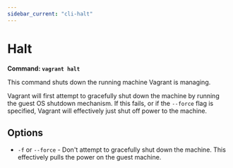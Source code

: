 ```yaml
---
sidebar_current: "cli-halt"
---
```


# Halt

**Command: `vagrant halt`**

This command shuts down the running machine Vagrant is managing.

Vagrant will first attempt to gracefully shut down the machine by running
the guest OS shutdown mechanism. If this fails, or if the `--force` flag is
specified, Vagrant will effectively just shut off power to the machine.

## Options

* `-f` or `--force` - Don't attempt to gracefully shut down the machine.
  This effectively pulls the power on the guest machine.
